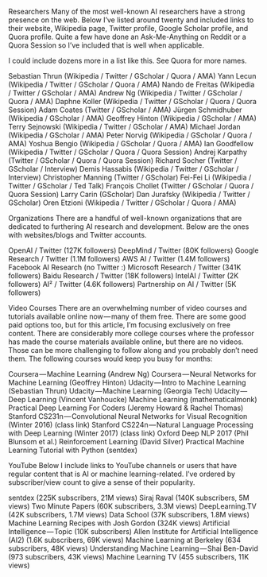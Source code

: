 Researchers
Many of the most well-known AI researchers have a strong presence on the web. Below I’ve listed around twenty and included links to their website, Wikipedia page, Twitter profile, Google Scholar profile, and Quora profile. Quite a few have done an Ask-Me-Anything on Reddit or a Quora Session so I’ve included that is well when applicable.

I could include dozens more in a list like this. See Quora for more names.

Sebastian Thrun (Wikipedia / Twitter / GScholar / Quora / AMA)
Yann Lecun (Wikipedia / Twitter / GScholar / Quora / AMA)
Nando de Freitas (Wikipedia / Twitter / GScholar / AMA)
Andrew Ng (Wikipedia / Twitter / GScholar / Quora / AMA)
Daphne Koller (Wikipedia / Twitter / GScholar / Quora / Quora Session)
Adam Coates (Twitter / GScholar / AMA)
Jürgen Schmidhuber (Wikipedia / GScholar / AMA)
Geoffrey Hinton (Wikipedia / GScholar / AMA)
Terry Sejnowski (Wikipedia / Twitter / GScholar / AMA)
Michael Jordan (Wikipedia / GScholar / AMA)
Peter Norvig (Wikipedia / GScholar / Quora / AMA)
Yoshua Bengio (Wikipedia / GScholar / Quora / AMA)
Ian Goodfellow (Wikipedia / Twitter / GScholar / Quora / Quora Session)
Andrej Karpathy (Twitter / GScholar / Quora / Quora Session)
Richard Socher (Twitter / GScholar / Interview)
Demis Hassabis (Wikipedia / Twitter / GScholar / Interview)
Christopher Manning (Twitter / GScholar)
Fei-Fei Li (Wikipedia / Twitter / GScholar / Ted Talk)
François Chollet (Twitter / GScholar / Quora / Quora Session)
Larry Carin (GScholar)
Dan Jurafsky (Wikipedia / Twitter / GScholar)
Oren Etzioni (Wikipedia / Twitter / GScholar / Quora / AMA)

Organizations
There are a handful of well-known organizations that are dedicated to furthering AI research and development. Below are the ones with websites/blogs and Twitter accounts.

OpenAI / Twitter (127K followers)
DeepMind / Twitter (80K followers)
Google Research / Twitter (1.1M followers)
AWS AI / Twitter (1.4M followers)
Facebook AI Research (no Twitter :)
Microsoft Research / Twitter (341K followers)
Baidu Research / Twitter (18K followers)
IntelAI / Twitter (2K followers)
AI² / Twitter (4.6K followers)
Partnership on AI / Twitter (5K followers)

Video Courses
There are an overwhelming number of video courses and tutorials available online now — many of them free. There are some good paid options too, but for this article, I’m focusing exclusively on free content. There are considerably more college courses where the professor has made the course materials available online, but there are no videos. Those can be more challenging to follow along and you probably don’t need them. The following courses would keep you busy for months:

Coursera — Machine Learning (Andrew Ng)
Coursera — Neural Networks for Machine Learning (Geoffrey Hinton)
Udacity — Intro to Machine Learning (Sebastian Thrun)
Udacity — Machine Learning (Georgia Tech)
Udacity — Deep Learning (Vincent Vanhoucke)
Machine Learning (mathematicalmonk)
Practical Deep Learning For Coders (Jeremy Howard & Rachel Thomas)
Stanford CS231n — Convolutional Neural Networks for Visual Recognition (Winter 2016) (class link)
Stanford CS224n — Natural Language Processing with Deep Learning (Winter 2017) (class link)
Oxford Deep NLP 2017 (Phil Blunsom et al.)
Reinforcement Learning (David Silver)
Practical Machine Learning Tutorial with Python (sentdex)

YouTube
Below I include links to YouTube channels or users that have regular content that is AI or machine learning-related. I’ve ordered by subscriber/view count to give a sense of their popularity.

sentdex (225K subscribers, 21M views)
Siraj Raval (140K subscribers, 5M views)
Two Minute Papers (60K subscribers, 3.3M views)
DeepLearning.TV (42K subscribers, 1.7M views)
Data School (37K subscribers, 1.8M views)
Machine Learning Recipes with Josh Gordon (324K views)
Artificial Intelligence — Topic (10K subscribers)
Allen Institute for Artificial Intelligence (AI2) (1.6K subscribers, 69K views)
Machine Learning at Berkeley (634 subscribers, 48K views)
Understanding Machine Learning — Shai Ben-David (973 subscribers, 43K views)
Machine Learning TV (455 subscribers, 11K views)
